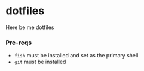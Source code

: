 # dotfiles
Here be me dotfiles

### Pre-reqs
- `fish` must be installed and set as the primary shell
- `git` must be installed
